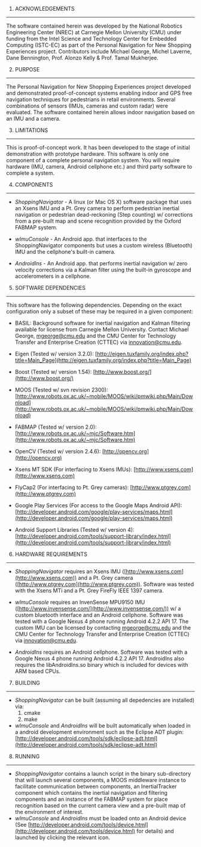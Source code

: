 1. ACKNOWLEDGEMENTS
-------------------

The software contained herein was developed by the National Robotics Engineering Center (NREC) at Carnegie Mellon University (CMU) under funding from the Intel Science and Technology Center for Embedded Computing (ISTC-EC) as part of the Personal Navigation for New Shopping Experiences project.  Contributors include Michael George, Michel Laverne, Dane Bennington, Prof. Alonzo Kelly & Prof. Tamal Mukherjee.

2. PURPOSE
----------

The Personal Navigation for New Shopping Experiences project developed and demonstrated proof-of-concept systems enabling indoor and GPS free navigation techniques for pedestrians in retail environments.  Several combinations of sensors (IMUs, cameras and custom radar) were evaluated.  The software contained herein allows indoor navigation based on an IMU and a camera.

3. LIMITATIONS
--------------

This is proof-of-concept work.  It has been developed to the stage of initial demonstration with prototype hardware.  This software is only one component of a complete personal navigation system.  You will require hardware (IMU, camera, Android cellphone etc.) and third party software to complete a system.

4. COMPONENTS
-------------

* *ShoppingNavigator* - A linux (or Mac OS X) software package that uses an Xsens IMU and a Pt. Grey camera to perform pedestrian inertial navigation or pedestrian dead-reckoning (Step counting) w/ corrections from a pre-built map and scene recognition provided by the Oxford FABMAP system.

* *wImuConsole* - An Android app. that interfaces to the ShoppingNavigator components but uses a custom wireless (Bluetooth) IMU and the cellphone's built-in camera.

* *AndroidIns* - An Android app. that performs inertial navigation w/ zero velocity corrections via a Kalman filter using the built-in gyroscope and accelerometers in a cellphone.

5. SOFTWARE DEPENDENCIES
------------------------

This software has the following dependencies.  Depending on the exact configuration only a subset of these may be required in a given component:

* BASIL: Background software for inertial navigation and Kalman filtering available for license from Carnegie Mellon University.  Contact Michael George, mgeorge@cmu.edu and the CMU Center for Technology Transfer and Enterprise Creation (CTTEC) via innovation@cmu.edu.

* Eigen (Tested w/ version 3.2.0): [http://eigen.tuxfamily.org/index.php?title=Main_Page](http://eigen.tuxfamily.org/index.php?title=Main_Page)

* Boost (Tested w/ version 1.54):  [http://www.boost.org/](http://www.boost.org/)

* MOOS (Tested w/ svn revision 2300):  [http://www.robots.ox.ac.uk/~mobile/MOOS/wiki/pmwiki.php/Main/Download](http://www.robots.ox.ac.uk/~mobile/MOOS/wiki/pmwiki.php/Main/Download)

* FABMAP (Tested w/ version 2.0):  [http://www.robots.ox.ac.uk/~mjc/Software.htm](http://www.robots.ox.ac.uk/~mjc/Software.htm)

* OpenCV (Tested w/ version 2.4.6):  [http://opencv.org](http://opencv.org)

* Xsens MT SDK (For interfacing to Xsens IMUs):  [http://www.xsens.com](http://www.xsens.com)

* FlyCap2 (For interfacing to Pt. Grey cameras):  [http://www.ptgrey.com](http://www.ptgrey.com)

* Google Play Services (For access to the Google Maps Android API):  [http://developer.android.com/google/play-services/maps.html](http://developer.android.com/google/play-services/maps.html)

* Android Support Libraries (Tested w/ version 4): [http://developer.android.com/tools/support-library/index.html](http://developer.android.com/tools/support-library/index.html)

6. HARDWARE REQUIREMENTS
------------------------

* *ShoppingNavigator* requires an Xsens IMU ([http://www.xsens.com](http://www.xsens.com)) and a Pt. Grey camera ([http://www.ptgrey.com](http://www.ptgrey.com)).  Software was tested with the Xsens MTi and a Pt. Grey FireFly IEEE 1397 camera.

* *wImuConsole* requires an InvenSense MPU9150 IMU ([http://www.invensense.com/](http://www.invensense.com/)) w/ a custom bluetooth interface and an Android cellphone.  Software was tested with a Google Nexus 4 phone running Android 4.2.2 API 17.  The custom IMU can be licensed by contacting mgeorge@cmu.edu and the CMU Center for Technology Transfer and Enterprise Creation (CTTEC) via innovation@cmu.edu.

* *AndroidIns* requires an Android cellphone.  Software was tested with a Google Nexus 4 phone running Android 4.2.2 API 17.  AndroidIns also requires the libAndroidIns.so binary which is included for devices with ARM based CPUs.   

7. BUILDING
-----------

* *ShoppingNavigator* can be built (assuming all depedencies are installed) via: 
    1. cmake
    2. make
* *wImuConsole* and *AndroidIns* will be built automatically when loaded in a android development environment such as the Eclipse ADT plugin: [http://developer.android.com/tools/sdk/eclipse-adt.html](http://developer.android.com/tools/sdk/eclipse-adt.html)

8. RUNNING
----------
* *ShoppingNavigator* contains a launch script in the binary sub-directory that will launch several components, a MOOS middleware instance to facilitate communication between components, an InertialTracker component which contains the inertial navigation and filtering components and an instance of the FABMAP system for place recognition based on the current camera view and a pre-built map of the environment of interest.
* *wImuConsole* and *AndroidIns* must be loaded onto an Android device (See [http://developer.android.com/tools/device.html](http://developer.android.com/tools/device.html) for details) and launched by clicking the relevant icon.
